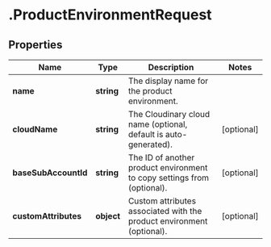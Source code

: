 # .ProductEnvironmentRequest

## Properties

Name | Type | Description | Notes
------------ | ------------- | ------------- | -------------
**name** | **string** | The display name for the product environment. | 
**cloudName** | **string** | The Cloudinary cloud name (optional, default is auto-generated). | [optional] 
**baseSubAccountId** | **string** | The ID of another product environment to copy settings from (optional). | [optional] 
**customAttributes** | **object** | Custom attributes associated with the product environment (optional). | [optional] 



